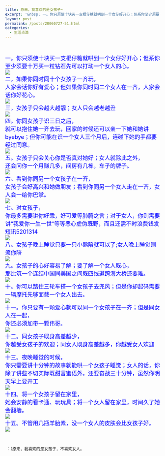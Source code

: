 ```yaml
---
title: 原来，我喜欢的是女孩子~
excerpt: '&nbsp; 一。你只须使十块买一支棍仔糖就哄到一个女仔好开心；但系你至少须要十万买一粒钻石先可以打动一个女人的心。&nbsp;&nbsp;  二。如果你同时同十个女孩子一齐玩，&nbsp;&nbsp; 人家会话你好有爱心；但如果你同时同二个女人在一齐，人家会话你好花心。   三。女孩子只会越大越靓；女人只会越老越丑  四。你同女孩子识三日之后，&nbsp;&nbsp; 就可以抱住她一齐去玩，回家的时候还可以亲一下她和她讲byebye；但你可能在识一个女人三个月后，连碰下她的手都要经过同意。  ...'
layout: post
permalink: /posts/20060727-51.html
categories:
  - 生活点滴
---
```

&nbsp;  
<span style="font-size: 12px"><br /> <font size="4"><font color="blue">一。你只须使十块买一支棍仔糖就哄到一个女仔好开心；但系你至少须要十万买一粒钻石先可以打动一个女人的心。&nbsp;&nbsp;<br /> <img border="0" onmouseover="if(this.width>screen.width*0.7) {this.resized=true; this.width=screen.width*0.7; this.style.cursor='hand'; this.alt='Click here to open new window\nCTRL+Mouse wheel to zoom in/out';}" src="http://image2.sina.com.cn/dongman/upload/20050308/54/1110212087/mmsource/images/2005/02/22/whzlt022211.jpg" /><br /> 二。如果你同时同十个女孩子一齐玩，&nbsp;&nbsp;<br /> 人家会话你好有爱心；但如果你同时同二个女人在一齐，人家会话你好花心。 <br /> <img border="0" onmouseover="if(this.width>screen.width*0.7) {this.resized=true; this.width=screen.width*0.7; this.style.cursor='hand'; this.alt='Click here to open new window\nCTRL+Mouse wheel to zoom in/out';}" src="http://image2.sina.com.cn/dongman/upload/20050308/54/1110213353/mmsource/images/2005/02/22/whzlt022212.jpg" /><br /> 三。女孩子只会越大越靓；女人只会越老越丑<br /> <img border="0" onmouseover="if(this.width>screen.width*0.7) {this.resized=true; this.width=screen.width*0.7; this.style.cursor='hand'; this.alt='Click here to open new window\nCTRL+Mouse wheel to zoom in/out';}" src="http://image2.sina.com.cn/dongman/upload/20050308/54/1110213410/mmsource/images/2005/02/22/whzlt022213.jpg" /><br /> 四。你同女孩子识三日之后，&nbsp;&nbsp;<br /> 就可以抱住她一齐去玩，回家的时候还可以亲一下她和她讲byebye；但你可能在识一个女人三个月后，连碰下她的手都要经过同意。<br /> <img border="0" onmouseover="if(this.width>screen.width*0.7) {this.resized=true; this.width=screen.width*0.7; this.style.cursor='hand'; this.alt='Click here to open new window\nCTRL+Mouse wheel to zoom in/out';}" src="http://image2.sina.com.cn/dongman/upload/20050308/54/1110213548/mmsource/images/2005/02/22/whzlt022214.jpg" /><br /> 五。女孩子只会关心你是否真对她好；女人就除此之外，&nbsp;&nbsp;<br /> 还会问你一个月赚几多，间房有几栋，车子的牌子。 <br /> <img border="0" onmouseover="if(this.width>screen.width*0.7) {this.resized=true; this.width=screen.width*0.7; this.style.cursor='hand'; this.alt='Click here to open new window\nCTRL+Mouse wheel to zoom in/out';}" src="http://image2.sina.com.cn/dongman/upload/20050308/54/1110213585/mmsource/images/2005/02/22/whzlt022215.jpg" /><br /> 六。看到你同另一个女孩子在一齐，&nbsp;&nbsp;<br /> 女孩子会好高兴和她做朋友；看到你同另一个女人走在一齐，女人会一给你巴掌。<br /> <img border="0" onmouseover="if(this.width>screen.width*0.7) {this.resized=true; this.width=screen.width*0.7; this.style.cursor='hand'; this.alt='Click here to open new window\nCTRL+Mouse wheel to zoom in/out';}" src="http://image2.sina.com.cn/dongman/upload/20050308/54/1110213691/mmsource/images/2005/02/22/whzlt022216.jpg" /><br /> 七。对女孩子，&nbsp;&nbsp;<br /> 你最多需要讲你好乖，好可爱等肺腑之言；对于女人，你则需要讲&ldquo;我爱你一生一世&ldquo;等等恶心虚伪既野，而且还需不时浪费钱发短讯5201314 <br /> <img border="0" onmouseover="if(this.width>screen.width*0.7) {this.resized=true; this.width=screen.width*0.7; this.style.cursor='hand'; this.alt='Click here to open new window\nCTRL+Mouse wheel to zoom in/out';}" src="http://image2.sina.com.cn/dongman/upload/20050308/54/1110213729/mmsource/images/2005/02/22/whzlt022217.jpg" /><br /> 八。女孩子晚上睡觉只要一只小熊陪就可以了;女人晚上睡觉则须你陪&nbsp;&nbsp;<br /> <img border="0" onmouseover="if(this.width>screen.width*0.7) {this.resized=true; this.width=screen.width*0.7; this.style.cursor='hand'; this.alt='Click here to open new window\nCTRL+Mouse wheel to zoom in/out';}" src="http://image2.sina.com.cn/dongman/upload/20050308/54/1110213822/mmsource/images/2005/02/22/whzlt022218.jpg" /><br /> 九。女孩子的心好容易了解；要了解一个女人既心，&nbsp;&nbsp;<br /> 那比筑一个连结中国同美国之间既四线道跨海大桥还要难。 <br /> <img border="0" onmouseover="if(this.width>screen.width*0.7) {this.resized=true; this.width=screen.width*0.7; this.style.cursor='hand'; this.alt='Click here to open new window\nCTRL+Mouse wheel to zoom in/out';}" src="http://image2.sina.com.cn/dongman/upload/20050308/54/1110213943/mmsource/images/2005/02/22/whzlt022219.jpg" /><br /> 十。你可以踏住三轮车搭一个女孩子去兜风；但是你却起码需要一辆摩托先够面载一个女人出去。 <br /> <img border="0" onmouseover="if(this.width>screen.width*0.7) {this.resized=true; this.width=screen.width*0.7; this.style.cursor='hand'; this.alt='Click here to open new window\nCTRL+Mouse wheel to zoom in/out';}" src="http://image2.sina.com.cn/dongman/upload/20050308/54/1110213973/mmsource/images/2005/02/22/whzlt022220.jpg" /><br /> 十一。你只要有一颗爱心就可以同一个女孩子在一齐；但是同女人在一起，&nbsp;&nbsp;<br /> 你还必须加带一颗伟哥。<br /> <img border="0" onmouseover="if(this.width>screen.width*0.7) {this.resized=true; this.width=screen.width*0.7; this.style.cursor='hand'; this.alt='Click here to open new window\nCTRL+Mouse wheel to zoom in/out';}" src="http://image2.sina.com.cn/dongman/upload/20050308/54/1110214025/mmsource/images/2005/02/22/whzlt022221.jpg" /><br /> 十二。同女孩子既身高差越少，&nbsp;&nbsp;<br /> 你越受女孩子的欢迎；同女人既身高差越多，你越受女人欢迎<br /> <img border="0" onmouseover="if(this.width>screen.width*0.7) {this.resized=true; this.width=screen.width*0.7; this.style.cursor='hand'; this.alt='Click here to open new window\nCTRL+Mouse wheel to zoom in/out';}" src="http://image2.sina.com.cn/dongman/upload/20050308/54/1110214173/mmsource/images/2005/02/22/whzlt022222.jpg" /><br /> 十三。夜晚睡觉的时候，&nbsp;&nbsp;<br /> 你只需要讲十分钟的故事就能哄一个女孩子睡觉；女人的话，你除了讲些不切实际既甜言蜜语外，还要奋战三十分钟，虽然你明天早上要开工<br /> <img border="0" onmouseover="if(this.width>screen.width*0.7) {this.resized=true; this.width=screen.width*0.7; this.style.cursor='hand'; this.alt='Click here to open new window\nCTRL+Mouse wheel to zoom in/out';}" src="http://image2.sina.com.cn/dongman/upload/20050308/54/1110214234/mmsource/images/2005/02/22/whzlt022223.jpg" /><br /> 十四。将一个女孩子留在家里，&nbsp;&nbsp;<br /> 她会安静的看卡通、玩玩具；将一个女人留在家里，时间久了她会翻墙。 <br /> <img border="0" onmouseover="if(this.width>screen.width*0.7) {this.resized=true; this.width=screen.width*0.7; this.style.cursor='hand'; this.alt='Click here to open new window\nCTRL+Mouse wheel to zoom in/out';}" src="http://image2.sina.com.cn/dongman/upload/20050308/54/1110214273/mmsource/images/2005/02/22/whzlt022224.jpg" /><br /> 十五。不管用几瓶羊胎素，没一个女人的皮肤会比女孩子好。<br /> <img border="0" onmouseover="if(this.width>screen.width*0.7) {this.resized=true; this.width=screen.width*0.7; this.style.cursor='hand'; this.alt='Click here to open new window\nCTRL+Mouse wheel to zoom in/out';}" src="http://image2.sina.com.cn/dongman/upload/20050308/54/1110214403/mmsource/images/2005/02/22/whzlt022225.jpg" /></font></font></span>

&nbsp;

<font size="2">&nbsp;：（原来，我喜欢的是女孩子，不喜欢女人。</font>